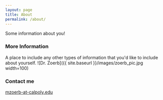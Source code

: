 ```yaml
---
layout: page
title: About
permalink: /about/
---
```


Some information about you!

### More Information

A place to include any other types of information that you'd like to include about yourself.
![Dr. Zoerb]({{ site.baseurl }}/images/zoerb_pic.jpg width=100)

### Contact me

[mzoerb-at-calpoly.edu](mailto:mzoerb@calpoly.edu)
